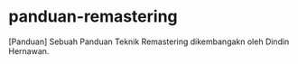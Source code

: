 # panduan-remastering
[Panduan] Sebuah Panduan Teknik Remastering dikembangakn oleh Dindin Hernawan.
